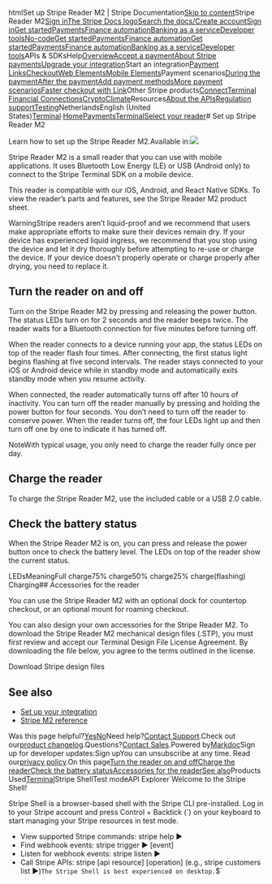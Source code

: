 htmlSet up Stripe Reader M2 | Stripe Documentation[Skip to content](#main-content)Stripe Reader M2[Sign in](https://dashboard.stripe.com/login?redirect=https%3A%2F%2Fdocs.stripe.com%2Fterminal%2Fpayments%2Fsetup-reader%2Fstripe-m2)[The Stripe Docs logo](/)[Search the docs/](#)[Create account](https://dashboard.stripe.com/register)[Sign in](https://dashboard.stripe.com/login?redirect=https%3A%2F%2Fdocs.stripe.com%2Fterminal%2Fpayments%2Fsetup-reader%2Fstripe-m2)[Get started](/get-started)[Payments](/payments)[Finance automation](/finance-automation)[Banking as a service](/financial-services)[Developer tools](/development)[No-code](/no-code)[Get started](/get-started)[Payments](/payments)[Finance automation](/finance-automation)[](#)[Get started](/get-started)[Payments](/payments)[Finance automation](/finance-automation)[Banking as a service](/financial-services)[Developer tools](/development)[](#)APIs & SDKsHelp[Overview](/docs/payments)[Accept a payment](#)[About Stripe payments](#)[Upgrade your integration](/docs/payments/upgrades)Start an integration[Payment Links](#)[Checkout](#)[Web Elements](#)[Mobile Elements](#)Payment scenarios[During the payment](#)[After the payment](#)[Add payment methods](#)[More payment scenarios](#)[Faster checkout with Link](#)Other Stripe products[Connect](#)[Terminal](#)
[Financial Connections](#)[Crypto](#)[Climate](#)Resources[About the APIs](#)[Regulation support](#)[Testing](/docs/testing)NetherlandsEnglish (United States)[](#)[](#)[Terminal](/terminal)·[Home](/docs)[Payments](/docs/payments)[Terminal](/docs/terminal)[Select your reader](/docs/terminal/payments/setup-reader)# Set up Stripe Reader M2

Learn how to set up the Stripe Reader M2.Available in:![](https://b.stripecdn.com/docs-statics-srv/assets/stripem2.bf6a7eabd353369bfa596a81ab51ca9a.png)

Stripe Reader M2 is a small reader that you can use with mobile applications. It uses Bluetooth Low Energy (LE) or USB (Android only) to connect to the Stripe Terminal SDK on a mobile device.

This reader is compatible with our iOS, Android, and React Native SDKs. To view the reader’s parts and features, see the Stripe Reader M2 product sheet.

WarningStripe readers aren’t liquid-proof and we recommend that users make appropriate efforts to make sure their devices remain dry. If your device has experienced liquid ingress, we recommend that you stop using the device and let it dry thoroughly before attempting to re-use or charge the device. If your device doesn’t properly operate or charge properly after drying, you need to replace it.

## Turn the reader on and off

Turn on the Stripe Reader M2 by pressing and releasing the power button. The status LEDs turn on for 2 seconds and the reader beeps twice. The reader waits for a Bluetooth connection for five minutes before turning off.

When the reader connects to a device running your app, the status LEDs on top of the reader flash four times. After connecting, the first status light begins flashing at five second intervals. The reader stays connected to your iOS or Android device while in standby mode and automatically exits standby mode when you resume activity.

When connected, the reader automatically turns off after 10 hours of inactivity. You can turn off the reader manually by pressing and holding the power button for four seconds. You don’t need to turn off the reader to conserve power. When the reader turns off, the four LEDs light up and then turn off one by one to indicate it has turned off.

NoteWith typical usage, you only need to charge the reader fully once per day.

## Charge the reader

To charge the Stripe Reader M2, use the included cable or a USB 2.0 cable.

## Check the battery status

When the Stripe Reader M2 is on, you can press and release the power button once to check the battery level. The LEDs on top of the reader show the current status.

LEDsMeaningFull charge75% charge50% charge25% charge(flashing) Charging## Accessories for the reader

You can use the Stripe Reader M2 with an optional dock for countertop checkout, or an optional mount for roaming checkout.

You can also design your own accessories for the Stripe Reader M2. To download the Stripe Reader M2 mechanical design files (.STP), you must first review and accept our Terminal Design File License Agreement. By downloading the file below, you agree to the terms outlined in the license.

Download Stripe design files

## See also

- [Set up your integration](/terminal/payments/setup-integration)
- [Stripe M2 reference](/terminal/readers/stripe-m2)

Was this page helpful?[Yes](#)[No](#)Need help?[Contact Support](https://support.stripe.com/).Check out our[product changelog](https://stripe.com/blog/changelog).Questions?[Contact Sales](https://stripe.com/contact/sales).Powered by[Markdoc](https://markdoc.dev)Sign up for developer updates:Sign upYou can unsubscribe at any time. Read our[privacy policy](https://stripe.com/privacy).On this page[Turn the reader on and off](#power)[Charge the reader](#charging)[Check the battery status](#battery-status)[Accessories for the reader](#m2-accessories)[See also](#see-also)Products Used[Terminal](/terminal)Stripe ShellTest modeAPI Explorer[](https://stripe.com/docs/stripe-cli#install)`Welcome to the Stripe Shell!

Stripe Shell is a browser-based shell with the Stripe CLI pre-installed. Log in to your
Stripe account and press Control + Backtick (`) on your keyboard to start managing your Stripe
resources in test mode.

- View supported Stripe commands: stripe help ▶️
- Find webhook events: stripe trigger ▶️ [event]
- Listen for webhook events: stripe listen ▶
- Call Stripe APIs: stripe [api resource] [operation] (e.g., stripe customers list ▶️)`The Stripe Shell is best experienced on desktop.`$`